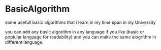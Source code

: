 # BasicAlgorithm
some usefull basic algorithms that i learn in my time span in my University

you can add any basic algorithm in any language if you like (basic or poplular language for readability) and you can make the same alogrithm in different language.
